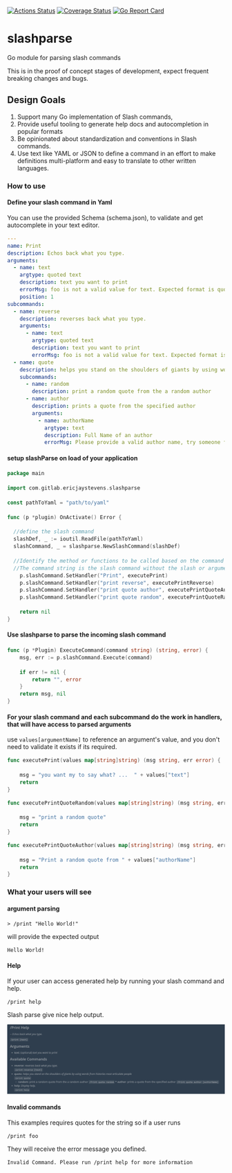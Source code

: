 [![Actions Status](https://github.com/ericjaystevens/slashparse/workflows/Go/badge.svg)](https://github.com/ericjaystevens/slashparse/actions)
[![Coverage Status](https://coveralls.io/repos/github/ericjaystevens/slashparse/badge.svg?branch=master)](https://coveralls.io/github/ericjaystevens/slashparse?branch=master)
[![Go Report Card](https://goreportcard.com/badge/github.com/ericjaystevens/slashparse)](https://goreportcard.com/report/github.com/ericjaystevens/slashparse)

# slashparse
Go module for parsing slash commands

This is in the proof of concept stages of development, expect frequent breaking changes and bugs.

## Design Goals

1. Support many Go implementation of Slash commands,  
1. Provide useful tooling to generate help docs and autocompletion in popular formats
1. Be opinionated about standardization and conventions in Slash commands.
1. Use text like YAML or JSON to define a command in an effort to make definitions multi-platform and easy to translate to other written languages. 


### How to use

#### Define your slash command in Yaml

You can use the provided Schema (schema.json), to validate and get autocomplete in your text editor.

```yaml
---
name: Print
description: Echos back what you type.
arguments:
  - name: text
    argtype: quoted text
    description: text you want to print
    errorMsg: foo is not a valid value for text. Expected format is quoted text.
    position: 1
subcommands:
  - name: reverse
    description: reverses back what you type.
    arguments:
      - name: text
        argtype: quoted text
        description: text you want to print
        errorMsg: foo is not a valid value for text. Expected format is quoted text.
  - name: quote
    description: helps you stand on the shoulders of giants by using words from histories most articulate people
    subcommands:
      - name: random
        description: print a random quote from the a random author
      - name: author
        description: prints a quote from the specified author
        arguments:
          - name: authorName
            argtype: text
            description: Full Name of an author
            errorMsg: Please provide a valid author name, try someone famous "
```

#### setup slashParse on load of your application

```go
package main

import com.gitlab.ericjaystevens.slashparse

const pathToYaml = "path/to/yaml"

func (p *plugin) OnActivate() Error {

  //define the slash command
  slashDef, _ := ioutil.ReadFile(pathToYaml)
  slashCommand, _ = slashparse.NewSlashCommand(slashDef)
	
  //Identify the method or functions to be called based on the command string
  //The command string is the slash command without the slash or arguments.
	p.slashCommand.SetHandler("Print", executePrint)
	p.slashCommand.SetHandler("print reverse", executePrintReverse)
	p.slashCommand.SetHandler("print quote author", executePrintQuoteAuthor)
	p.slashCommand.SetHandler("print quote random", executePrintQuoteRandom)

	return nil
}
```

#### Use slashparse to parse the incoming slash command 

```go
func (p *Plugin) ExecuteCommand(command string) (string, error) {
	msg, err := p.slashCommand.Execute(command)

	if err != nil {
		return "", error
	}
	return msg, nil
}
```

#### For your slash command and each subcommand do the work in handlers, that will have access to parsed arguments

use ```values[argumentName]``` to reference an argument's value, and you don't need to validate it exists if its required.

```go
func executePrint(values map[string]string) (msg string, err error) {

	msg = "you want my to say what? ...  " + values["text"]
	return
}
```

```go
func executePrintQuoteRandom(values map[string]string) (msg string, err error) {

	msg = "print a random quote"
	return
}
```

```go
func executePrintQuoteAuthor(values map[string]string) (msg string, err error) {

	msg = "Print a random quote from " + values["authorName"]
	return
}
```


### What your users will see

#### argument parsing

```
> /print "Hello World!"
```

will provide the expected output

```
Hello World!
```

#### Help

If your user can access generated help by running your slash command and help. 

```
/print help
```

Slash parse give nice help output. 

![markdown rendered help documentation](examples/images/helpScreenshot.PNG)


#### Invalid commands

This examples requires quotes for the string so if a user runs

```
/print foo
```

They will receive the error message you defined.

```
Invalid Command. Please run /print help for more information
```
